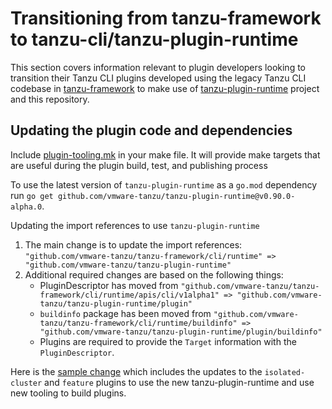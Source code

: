# Transitioning from tanzu-framework to tanzu-cli/tanzu-plugin-runtime

This section covers information relevant to plugin developers looking to
transition their Tanzu CLI plugins developed using the legacy Tanzu CLI
codebase in
[tanzu-framework](https://github.com/vmware-tanzu/tanzu-framework/tree/release-0.29/cli)
to make use of [tanzu-plugin-runtime](https://github.com/vmware-tanzu/tanzu-plugin-runtime)
project and this repository.

## Updating the plugin code and dependencies

Include [plugin-tooling.mk](https://github.com/vmware-tanzu/tanzu-cli/blob/main/cmd/plugin/builder/template/plugintemplates/plugin-tooling.mk.tmpl) in your make file. It will provide make targets that are useful during the plugin build, test, and publishing process

To use the latest version of `tanzu-plugin-runtime` as a `go.mod` dependency run `go get github.com/vmware-tanzu/tanzu-plugin-runtime@v0.90.0-alpha.0`.

Updating the import references to use `tanzu-plugin-runtime`

1. The main change is to update the import references: `"github.com/vmware-tanzu/tanzu-framework/cli/runtime" => "github.com/vmware-tanzu/tanzu-plugin-runtime"`
1. Additional required changes are based on the following things:
    - PluginDescriptor has moved from `"github.com/vmware-tanzu/tanzu-framework/cli/runtime/apis/cli/v1alpha1" => "github.com/vmware-tanzu/tanzu-plugin-runtime/plugin"`
    - `buildinfo` package has been moved from `"github.com/vmware-tanzu/tanzu-framework/cli/runtime/buildinfo" => "github.com/vmware-tanzu/tanzu-plugin-runtime/plugin/buildinfo"`
    - Plugins are required to provide the `Target` information with the `PluginDescriptor`.

Here is the [sample change](https://github.com/anujc25/tanzu-framework/commit/cdd1239b863ef3e0e00ad5868b17966a28cacfa0)
which includes the updates to the `isolated-cluster` and `feature` plugins to use the new tanzu-plugin-runtime and use new tooling to build plugins.
